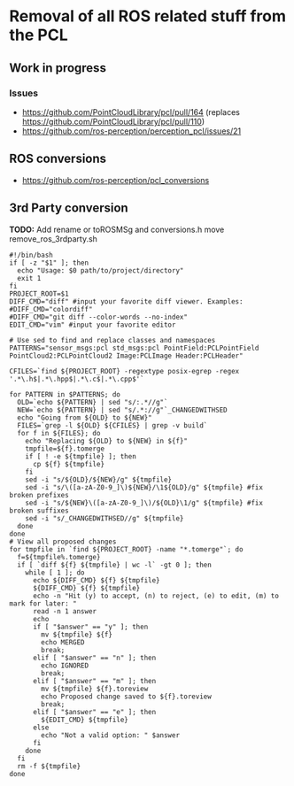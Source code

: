 # Removal of all ROS related stuff from the PCL
## Work in progress
### Issues
* https://github.com/PointCloudLibrary/pcl/pull/164 (replaces https://github.com/PointCloudLibrary/pcl/pull/110)
* https://github.com/ros-perception/perception_pcl/issues/21

## ROS conversions
* https://github.com/ros-perception/pcl_conversions

## 3rd Party conversion
__TODO:__ Add rename or toROSMSg and conversions.h move
remove_ros_3rdparty.sh

    #!/bin/bash
    if [ -z "$1" ]; then
      echo "Usage: $0 path/to/project/directory"
      exit 1
    fi
    PROJECT_ROOT=$1
    DIFF_CMD="diff" #input your favorite diff viewer. Examples:
    #DIFF_CMD="colordiff" 
    #DIFF_CMD="git diff --color-words --no-index"
    EDIT_CMD="vim" #input your favorite editor
    
    # Use sed to find and replace classes and namespaces
    PATTERNS="sensor_msgs:pcl std_msgs:pcl PointField:PCLPointField PointCloud2:PCLPointCloud2 Image:PCLImage Header:PCLHeader"
    
    CFILES=`find ${PROJECT_ROOT} -regextype posix-egrep -regex '.*\.h$|.*\.hpp$|.*\.c$|.*\.cpp$'`
    
    for PATTERN in $PATTERNS; do
      OLD=`echo ${PATTERN} | sed "s/:.*//g"`
      NEW=`echo ${PATTERN} | sed "s/.*://g"`_CHANGEDWITHSED
      echo "Going from ${OLD} to ${NEW}"
      FILES=`grep -l ${OLD} ${CFILES} | grep -v build`
      for f in ${FILES}; do
        echo "Replacing ${OLD} to ${NEW} in ${f}"
        tmpfile=${f}.tomerge
        if [ ! -e ${tmpfile} ]; then
          cp ${f} ${tmpfile}
        fi
        sed -i "s/${OLD}/${NEW}/g" ${tmpfile}
        sed -i "s/\([a-zA-Z0-9_]\)${NEW}/\1${OLD}/g" ${tmpfile} #fix broken prefixes
        sed -i "s/${NEW}\([a-zA-Z0-9_]\)/${OLD}\1/g" ${tmpfile} #fix broken suffixes
        sed -i "s/_CHANGEDWITHSED//g" ${tmpfile}
      done
    done
    # View all proposed changes
    for tmpfile in `find ${PROJECT_ROOT} -name "*.tomerge"`; do
      f=${tmpfile%.tomerge}
      if [ `diff ${f} ${tmpfile} | wc -l` -gt 0 ]; then
        while [ 1 ]; do
          echo ${DIFF_CMD} ${f} ${tmpfile}
          ${DIFF_CMD} ${f} ${tmpfile}
          echo -n "Hit (y) to accept, (n) to reject, (e) to edit, (m) to mark for later: "
          read -n 1 answer
          echo
          if [ "$answer" == "y" ]; then
            mv ${tmpfile} ${f}
            echo MERGED
            break;
          elif [ "$answer" == "n" ]; then
            echo IGNORED
            break;
          elif [ "$answer" == "m" ]; then
            mv ${tmpfile} ${f}.toreview
            echo Proposed change saved to ${f}.toreview
            break;
          elif [ "$answer" == "e" ]; then
            ${EDIT_CMD} ${tmpfile}
          else
            echo "Not a valid option: " $answer
          fi
        done
      fi
      rm -f ${tmpfile}
    done
